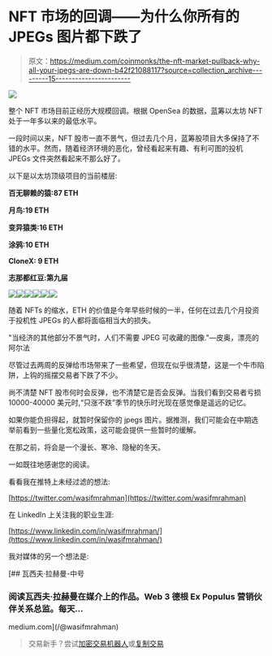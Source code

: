 # NFT 市场的回调——为什么你所有的 JPEGs 图片都下跌了

> 原文：<https://medium.com/coinmonks/the-nft-market-pullback-why-all-your-jpegs-are-down-b42f21088117?source=collection_archive---------15----------------------->

![](img/714662dc4753822203ea71751d1a0c8e.png)

整个 NFT 市场目前正经历大规模回调。根据 OpenSea 的数据，蓝筹以太坊 NFT 处于一年多以来的最低水平。

一段时间以来，NFT 股市一直不景气，但过去几个月，蓝筹股项目大多保持了不错的水平。然而，随着经济环境的恶化，曾经看起来有趣、有利可图的投机 JPEGs 文件突然看起来不那么好了。

以下是以太坊顶级项目的当前楼层:

**百无聊赖的猿:87 ETH**

**月鸟:19 ETH**

**变异猿类:16 ETH**

**涂鸦:10 ETH**

**CloneX: 9 ETH**

**志那都红豆:第九届**

![](img/8e1aa4a458ee27deb71cf7942e284850.png)![](img/8ae33ea88fda38f82463666a44db4c3c.png)![](img/99724a89d73aa111684ea56a27b67928.png)![](img/8a52fb908a21c6aa6e82d8380419ae43.png)![](img/829d8cd79c02bed5c899d4a53864d550.png)![](img/daddbae93fdea87d7afa4b7296ccc424.png)

随着 NFTs 的缩水，ETH 的价值是今年早些时候的一半，任何在过去几个月投资于投机性 JPEGs 的人都将面临相当大的损失。

"当经济的其他部分不景气时，人们不需要 JPEG 可收藏的图像."—皮奥，漂亮的阿尔法

尽管过去两周的反弹给市场带来了一些希望，但现在似乎很清楚，这是一个牛市陷阱，上钩的摇摆交易者下跌了不少。

尚不清楚 NFT 股市何时会反弹，也不清楚它是否会反弹。当我们看到交易者亏损 10000-40000 美元时,“只涨不跌”季节的快乐时光现在感觉像是遥远的记忆。

如果你能负担得起，就暂时保留你的 jpegs 图片。据推测，我们可能会在中期选举前看到一些量化宽松政策，这可能会提供一些暂时的缓解。

在那之前，将会是一个漫长、寒冷、隐秘的冬天。

一如既往地感谢您的阅读。

看看我在推特上未经过滤的想法:

[https://twitter.com/wasifmrahman](https://twitter.com/wasifmrahman)

在 LinkedIn 上关注我的职业生涯:

[https://www.linkedin.com/in/wasifmrahman/](https://www.linkedin.com/in/wasifmrahman/)

我对媒体的另一个想法是:

[](/@wasifmrahman) [## 瓦西夫·拉赫曼-中号

### 阅读瓦西夫·拉赫曼在媒介上的作品。Web 3 德根 Ex Populus 营销伙伴关系总监。每天…

medium.com](/@wasifmrahman) 

> 交易新手？尝试[加密交易机器人](/coinmonks/crypto-trading-bot-c2ffce8acb2a)或[复制交易](/coinmonks/top-10-crypto-copy-trading-platforms-for-beginners-d0c37c7d698c)